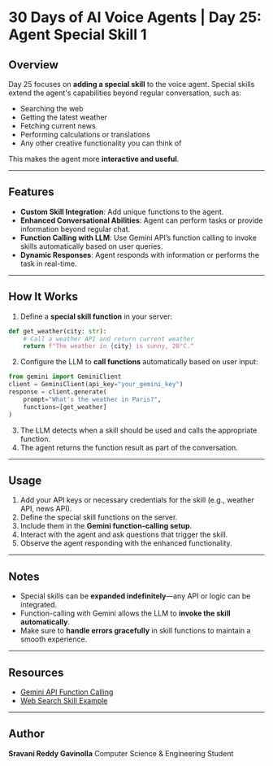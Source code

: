 
# 30 Days of AI Voice Agents | Day 25: Agent Special Skill 1

## Overview
Day 25 focuses on **adding a special skill** to the voice agent. Special skills extend the agent's capabilities beyond regular conversation, such as:

- Searching the web
- Getting the latest weather
- Fetching current news
- Performing calculations or translations
- Any other creative functionality you can think of

This makes the agent more **interactive and useful**.

---

## Features
- **Custom Skill Integration**: Add unique functions to the agent.
- **Enhanced Conversational Abilities**: Agent can perform tasks or provide information beyond regular chat.
- **Function Calling with LLM**: Use Gemini API’s function calling to invoke skills automatically based on user queries.
- **Dynamic Responses**: Agent responds with information or performs the task in real-time.

---

## How It Works
1. Define a **special skill function** in your server:
```python
def get_weather(city: str):
    # Call a weather API and return current weather
    return f"The weather in {city} is sunny, 28°C."
````

2. Configure the LLM to **call functions** automatically based on user input:

```python
from gemini import GeminiClient
client = GeminiClient(api_key="your_gemini_key")
response = client.generate(
    prompt="What's the weather in Paris?",
    functions=[get_weather]
)
```

3. The LLM detects when a skill should be used and calls the appropriate function.
4. The agent returns the function result as part of the conversation.

---

## Usage

1. Add your API keys or necessary credentials for the skill (e.g., weather API, news API).
2. Define the special skill functions on the server.
3. Include them in the **Gemini function-calling setup**.
4. Interact with the agent and ask questions that trigger the skill.
5. Observe the agent responding with the enhanced functionality.

---

## Notes

* Special skills can be **expanded indefinitely**—any API or logic can be integrated.
* Function-calling with Gemini allows the LLM to **invoke the skill automatically**.
* Make sure to **handle errors gracefully** in skill functions to maintain a smooth experience.

---

## Resources

* [Gemini API Function Calling](https://ai.google.dev/gemini-api/docs/function-calling?example=weather#automatic_function_calling_python_only)
* [Web Search Skill Example](https://docs.tavily.com/documentation/quickstart)

---

## Author

**Sravani Reddy Gavinolla**
Computer Science & Engineering Student


